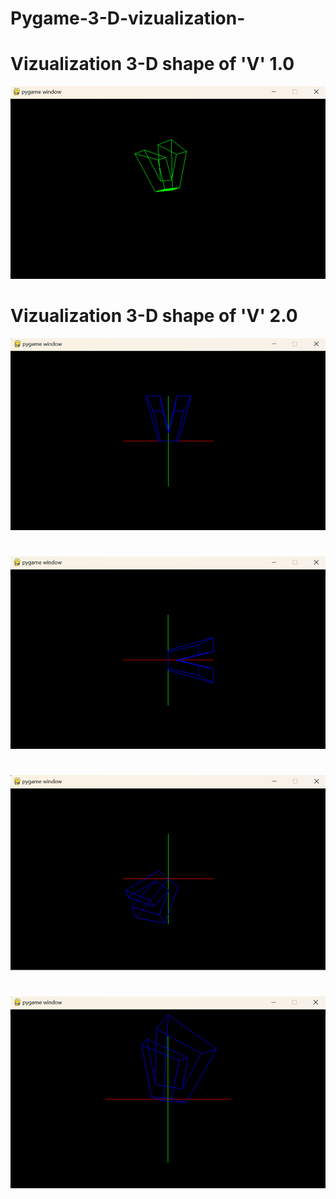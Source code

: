 # Pygame-3-D-vizualization-

# Vizualization 3-D shape of 'V' 1.0 
![Menu](https://github.com/starvova04/Pygame-3-D-vizualization-/blob/main/images/1.jpg)
#
# Vizualization 3-D shape of 'V' 2.0 
![Menu2](https://github.com/starvova04/Pygame-3-D-vizualization-/blob/main/images/2.jpg)
#
![Menu3](https://github.com/starvova04/Pygame-3-D-vizualization-/blob/main/images/3.jpg)
#
![Disk](https://github.com/starvova04/Pygame-3-D-vizualization-/blob/main/images/4.jpg)
#
![Menu4](https://github.com/starvova04/Pygame-3-D-vizualization-/blob/main/images/5.jpg)
